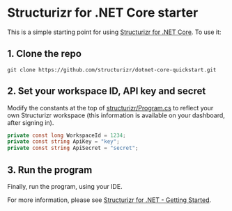 # Structurizr for .NET Core starter

This is a simple starting point for using [Structurizr for .NET Core](https://github.com/structurizr/dotnet). To use it:

## 1. Clone the repo

```
git clone https://github.com/structurizr/dotnet-core-quickstart.git
```

## 2. Set your workspace ID, API key and secret

Modify the constants at the top of [structurizr/Program.cs](https://github.com/structurizr/dotnet-core-quickstart/blob/master/structurizr/Program.cs) to reflect your own Structurizr workspace (this information is available on your dashboard, after signing in).

```c#
private const long WorkspaceId = 1234;
private const string ApiKey = "key";
private const string ApiSecret = "secret";
```

## 3. Run the program

Finally, run the program, using your IDE.

For more information, please see [Structurizr for .NET - Getting Started](https://github.com/structurizr/dotnet/blob/master/docs/getting-started.md).